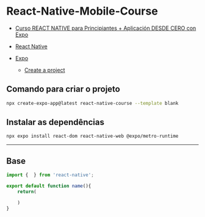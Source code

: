 # React-Native-Mobile-Course

- [Curso REACT NATIVE para Principiantes + Aplicación DESDE CERO con Expo](https://www.youtube.com/watch?v=U23lNFm_J70)

- [React Native](https://reactnative.dev/)

- [Expo](https://expo.dev/)
    - [Create a project](https://docs.expo.dev/get-started/create-a-project/)

## Comando para criar o projeto

```bash
npx create-expo-app@latest react-native-course --template blank
```

## Instalar as dependências

```bash
npx expo install react-dom react-native-web @expo/metro-runtime
```


----

## Base

```js
import {  } from 'react-native';

export default function name(){
    return(

    )
}
```